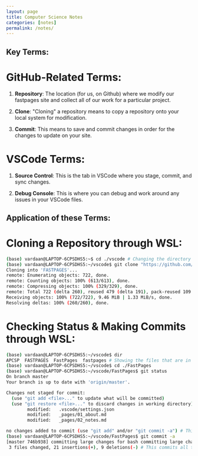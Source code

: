 ```yaml
---
layout: page
title: Computer Science Notes
categories: [notes]
permalink: /notes/
---
```


## Key Terms:

# GitHub-Related Terms:

1. **Repository**: The location (for us, on Github) where we modify our fastpages site and collect all of our work for a particular project.

2. **Clone**: "Cloning" a repository means to copy a repository onto your local system for modification.

3. **Commit**: This means to save and commit changes in order for the changes to update on your site.


# VSCode Terms:

1. **Source Control**: This is the tab in VSCode where you stage, commit, and sync changes.

2. **Debug Console**: This is where you can debug and work around any issues in your VSCode files.


## Application of these Terms:

# Cloning a Repository through WSL:

```bash
(base) vardaan@LAPTOP-6CPSDHS5:~$ cd ./vscode # Changing the directory to your VSCode directory, which contains all of your cloned repositories.
(base) vardaan@LAPTOP-6CPSDHS5:~/vscode$ git clone "https://github.com/SamitPoojary/FASTPAGES.git" # Cloning my partner Samit's FastPages so that I can track his changes.
Cloning into 'FASTPAGES'...
remote: Enumerating objects: 722, done.
remote: Counting objects: 100% (613/613), done.
remote: Compressing objects: 100% (329/329), done.
remote: Total 722 (delta 260), reused 479 (delta 191), pack-reused 109
Receiving objects: 100% (722/722), 9.46 MiB | 1.33 MiB/s, done.
Resolving deltas: 100% (260/260), done.
```

# Checking Status & Making Commits through WSL:

```bash
(base) vardaan@LAPTOP-6CPSDHS5:~/vscode$ dir
APCSP  FASTPAGES  FastPages  fastpages # Showing the files that are in the 'vscode' directory.
(base) vardaan@LAPTOP-6CPSDHS5:~/vscode$ cd ./FastPages
(base) vardaan@LAPTOP-6CPSDHS5:~/vscode/FastPages$ git status
On branch master
Your branch is up to date with 'origin/master'.

Changes not staged for commit:
  (use "git add <file>..." to update what will be committed)
  (use "git restore <file>..." to discard changes in working directory)
        modified:   .vscode/settings.json
        modified:   _pages/01_about.md
        modified:   _pages/02_notes.md

no changes added to commit (use "git add" and/or "git commit -a") # This command shows the status of the repository (any modified files or changes that have not been committed). 
(base) vardaan@LAPTOP-6CPSDHS5:~/vscode/FastPages$ git commit -a
[master 746b938] committing large changes for bash committing large changes for bash
 3 files changed, 21 insertions(+), 9 deletions(-) # This commits all the changes, and you can use VSCode to sync the changes.
```
